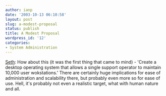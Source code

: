 ```yaml
---
author: ianp
date: '2003-10-13 06:10:58'
layout: post
slug: a-modest-proposal
status: publish
title: A Modest Proposal
wordpress_id: '12'
categories:
- System Administration
---
```


[Seth](http://www.gnome.org/\~seth): How about this (it was the first
thing that came to mind) - 'Create a desktop operating system that
allows a single support operator to maintain 10,000 user wokstations.'
There are certainly huge implications for ease of administration and
scalability there, but probably even more so for ease of use. Hell, it's
probably not even a realistic target, what with human nature and all.
